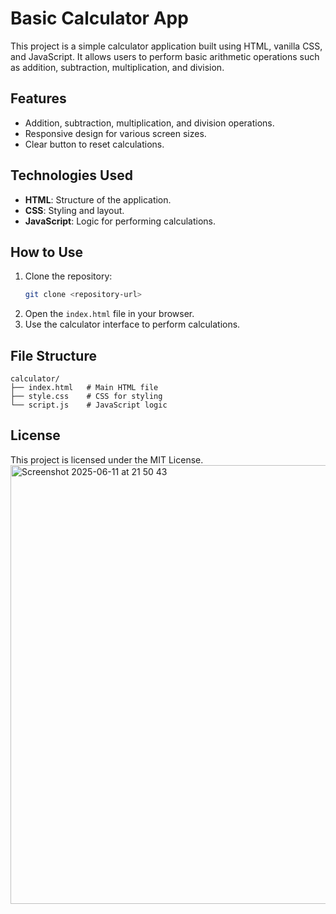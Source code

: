 # Basic Calculator App

This project is a simple calculator application built using HTML, vanilla CSS, and JavaScript. It allows users to perform basic arithmetic operations such as addition, subtraction, multiplication, and division.

## Features

- Addition, subtraction, multiplication, and division operations.
- Responsive design for various screen sizes.
- Clear button to reset calculations.

## Technologies Used

- **HTML**: Structure of the application.
- **CSS**: Styling and layout.
- **JavaScript**: Logic for performing calculations.

## How to Use

1. Clone the repository:
   ```bash
   git clone <repository-url>
   ```
2. Open the `index.html` file in your browser.
3. Use the calculator interface to perform calculations.

## File Structure

```
calculator/
├── index.html   # Main HTML file
├── style.css    # CSS for styling
└── script.js    # JavaScript logic
```

## License

This project is licensed under the MIT License.
<img width="702" alt="Screenshot 2025-06-11 at 21 50 43" src="https://github.com/user-attachments/assets/94c137d2-4aec-45c1-9e2d-f6c836d17a18" />

